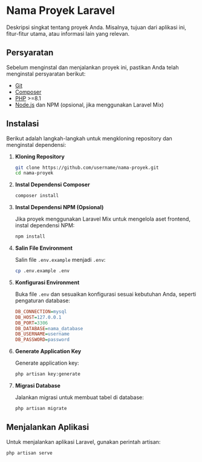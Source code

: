 # Nama Proyek Laravel

Deskripsi singkat tentang proyek Anda. Misalnya, tujuan dari aplikasi ini, fitur-fitur utama, atau informasi lain yang relevan.

## Persyaratan

Sebelum menginstal dan menjalankan proyek ini, pastikan Anda telah menginstal persyaratan berikut:

- [Git](https://git-scm.com/)
- [Composer](https://getcomposer.org/)
- [PHP](https://www.php.net/) >=8.1
- [Node.js](https://nodejs.org/) dan NPM (opsional, jika menggunakan Laravel Mix)

## Instalasi

Berikut adalah langkah-langkah untuk mengkloning repository dan menginstal dependensi:

1. **Kloning Repository**

    ```sh
    git clone https://github.com/username/nama-proyek.git
    cd nama-proyek
    ```

2. **Instal Dependensi Composer**

    ```sh
    composer install
    ```

3. **Instal Dependensi NPM (Opsional)**

    Jika proyek menggunakan Laravel Mix untuk mengelola aset frontend, instal dependensi NPM:

    ```sh
    npm install
    ```

4. **Salin File Environment**

    Salin file `.env.example` menjadi `.env`:

    ```sh
    cp .env.example .env
    ```

5. **Konfigurasi Environment**

    Buka file `.env` dan sesuaikan konfigurasi sesuai kebutuhan Anda, seperti pengaturan database:

    ```ini
    DB_CONNECTION=mysql
    DB_HOST=127.0.0.1
    DB_PORT=3306
    DB_DATABASE=nama_database
    DB_USERNAME=username
    DB_PASSWORD=password
    ```

6. **Generate Application Key**

    Generate application key:

    ```sh
    php artisan key:generate
    ```

7. **Migrasi Database**

    Jalankan migrasi untuk membuat tabel di database:

    ```sh
    php artisan migrate
    ```

## Menjalankan Aplikasi

Untuk menjalankan aplikasi Laravel, gunakan perintah artisan:

```sh
php artisan serve
```
